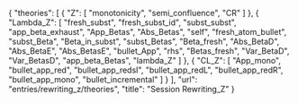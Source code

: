 {
    "theories": [
        {
            "Z": [
                "monotonicity",
                "semi_confluence",
                "CR"
            ]
        },
        {
            "Lambda_Z": [
                "fresh_subst",
                "fresh_subst_id",
                "subst_subst",
                "app_beta_exhaust",
                "App_Betas",
                "Abs_Betas",
                "self",
                "fresh_atom_bullet",
                "subst_Beta",
                "Beta_in_subst",
                "subst_Betas",
                "Beta_fresh",
                "Abs_BetaD",
                "Abs_BetaE",
                "Abs_BetasE",
                "bullet_App",
                "rhs",
                "Betas_fresh",
                "Var_BetaD",
                "Var_BetasD",
                "app_beta_Betas",
                "lambda_Z"
            ]
        },
        {
            "CL_Z": [
                "App_mono",
                "bullet_app_red",
                "bullet_app_redsI",
                "bullet_app_redL",
                "bullet_app_redR",
                "bullet_app_mono",
                "bullet_incremental"
            ]
        }
    ],
    "url": "entries/rewriting_z/theories",
    "title": "Session Rewriting_Z"
}